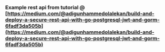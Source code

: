 ### Example rest api from tutorial @ [https://medium.com/@adigunhammedolalekan/build-and-deploy-a-secure-rest-api-with-go-postgresql-jwt-and-gorm-6fadf3da505b](https://medium.com/@adigunhammedolalekan/build-and-deploy-a-secure-rest-api-with-go-postgresql-jwt-and-gorm-6fadf3da505b)
